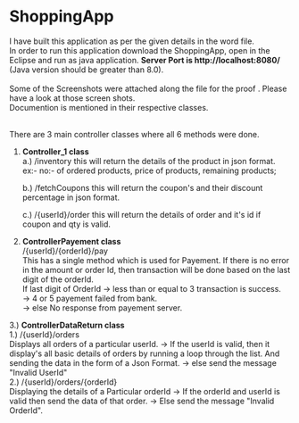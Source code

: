 # ShoppingApp
I have built this application as per the given details in the word file. <br>
In order to run this application download the ShoppingApp, open in the Eclipse and run as java application. <b> Server Port is http://localhost:8080/ </b> (Java version should be greater than 8.0). <br><br>
Some of the Screenshots were attached along the file for the proof . Please have a look at those screen shots. <br>
Documention is mentioned in their respective classes. <br><br>

There are 3 main controller classes where all 6 methods were done. <br>
1. <b> Controller_1 class </b><br>
     a.) /inventory 
        this will return the details of the product in json format.
        ex:- no:- of ordered products,  price of products, remaining products;
       
     b.) /fetchCoupons
        this will return the coupon's and their discount percentage in json format.
        
     c.) /{userId}/order 
        this will return the details of order and it's id if coupon and qty is valid.

2. <b> ControllerPayement class </b><br>
     /{userId}/{orderId}/pay    
      This has a single method which is used for Payement. If there is no error in the amount or order Id, then transaction will be done based on the last digit of the orderId.
         <br> If last digit of OrderId -> less than or equal to 3      transaction is success. <br>
                                   -> 4 or 5   payement failed from bank.<br>
                                   -> else     No response from payement server. <br>

  3.) <b> ControllerDataReturn class </b><br>
           1.) /{userId}/orders   
                     Displays all orders of a particular userId.
                  -> If the userId is valid, then it display's all basic details of orders by running a loop through the list.
                      And sending the data in the form of a Json Format.
                  -> else send the message "Invalid UserId"  <br>
           2.) /{userId}/orders/{orderId}       
                  Displaying the details of a Particular orderId
               -> If the orderId and userId is valid then send the data of that order.
               -> Else send the message "Invalid OrderId".
  

